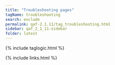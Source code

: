```yaml
---
title: "Troubleshooting pages"
tagName: troubleshooting
search: exclude
permalink: qaf-2.1.11/tag_troubleshooting.html
sidebar: qaf_2_1_11-sidebar
folder: latest
---
```

{% include taglogic.html %}

{% include links.html %}
